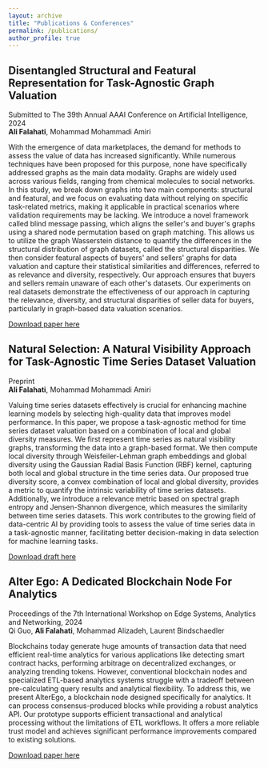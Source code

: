 ```yaml
---
layout: archive
title: "Publications & Conferences"
permalink: /publications/
author_profile: true
---
```



Disentangled Structural and Featural Representation for Task-Agnostic Graph Valuation
------
Submitted to The 39th Annual AAAI Conference on Artificial Intelligence, 2024  
__Ali Falahati__, Mohammad Mohammadi Amiri

With the emergence of data marketplaces, the demand for methods to assess the value of data has increased significantly. While numerous techniques have been proposed for this purpose, none have specifically addressed graphs as the main data modality. Graphs are widely used across various fields, ranging from chemical molecules to social networks. In this study, we break down graphs into two main components: structural and featural, and we focus on evaluating data without relying on specific task-related metrics, making it applicable in practical scenarios where validation requirements may be lacking. We introduce a novel framework called blind message passing, which aligns the seller's and buyer's graphs using a shared node permutation based on graph matching. This allows us to utilize the graph Wasserstein distance to quantify the differences in the structural distribution of graph datasets, called the structural disparities. We then consider featural aspects of buyers' and sellers' graphs for data valuation and capture their statistical similarities and differences, referred to as relevance and diversity, respectively. Our approach ensures that buyers and sellers remain unaware of each other's datasets. Our experiments on real datasets demonstrate the effectiveness of our approach in capturing the relevance, diversity, and structural disparities of seller data for buyers, particularly in graph-based data valuation scenarios.

[Download paper here](https://arxiv.org/abs/2408.12659)  


Natural Selection: A Natural Visibility Approach for Task-Agnostic Time Series Dataset Valuation
------
Preprint  
__Ali Falahati__, Mohammad Mohammadi Amiri

Valuing time series datasets effectively is crucial for enhancing machine learning
models by selecting high-quality data that improves model performance. In this
paper, we propose a task-agnostic method for time series dataset valuation based on
a combination of local and global diversity measures. We first represent time series
as natural visibility graphs, transforming the data into a graph-based format. We
then compute local diversity through Weisfeiler-Lehman graph embeddings and
global diversity using the Gaussian Radial Basis Function (RBF) kernel, capturing
both local and global structure in the time series data. Our proposed true diversity
score, a convex combination of local and global diversity, provides a metric to
quantify the intrinsic variability of time series datasets. Additionally, we introduce
a relevance metric based on spectral graph entropy and Jensen-Shannon divergence,
which measures the similarity between time series datasets. This work contributes
to the growing field of data-centric AI by providing tools to assess the value of
time series data in a task-agnostic manner, facilitating better decision-making in
data selection for machine learning tasks.  

[Download draft here](https://ali-falahati.github.io/files/natural.pdf)  



Alter Ego: A Dedicated Blockchain Node For Analytics
------
Proceedings of the 7th International Workshop on Edge Systems, Analytics and Networking, 2024  
Qi Guo, __Ali Falahati__, Mohammad Alizadeh, Laurent Bindschaedler

Blockchains today generate huge amounts of transaction data that need efficient real-time analytics for various applications like detecting smart contract hacks, performing arbitrage on decentralized exchanges, or analyzing trending tokens. However, conventional blockchain nodes and specialized ETL-based analytics systems struggle with a tradeoff between pre-calculating query results and analytical flexibility. To address this, we present AlterEgo, a blockchain node designed specifically for analytics. It can process consensus-produced blocks while providing a robust analytics API. Our prototype supports efficient transactional and analytical processing without the limitations of ETL workflows. It offers a more reliable trust model and achieves significant performance improvements compared to existing solutions.  

[Download paper here](https://dl.acm.org/doi/abs/10.1145/3642968.3654814)